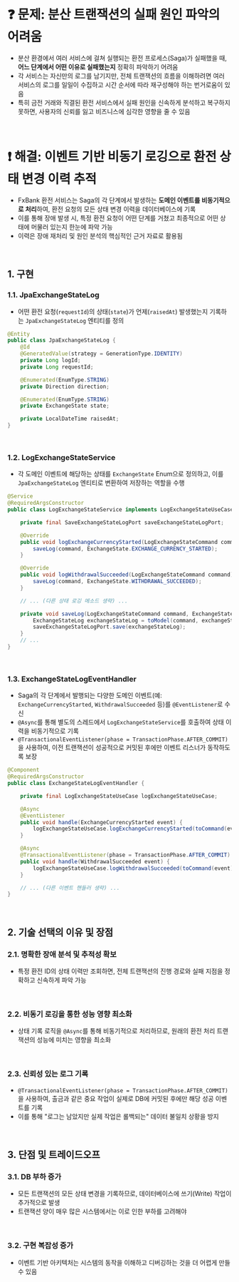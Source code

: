 # ❓ 문제: 분산 트랜잭션의 실패 원인 파악의 어려움

- 분산 환경에서 여러 서비스에 걸쳐 실행되는 환전 프로세스(Saga)가 실패했을 때, **어느 단계에서 어떤 이유로 실패했는지** 정확히 파악하기 어려움
- 각 서비스는 자신만의 로그를 남기지만, 전체 트랜잭션의 흐름을 이해하려면 여러 서비스의 로그를 일일이 수집하고 시간 순서에 따라 재구성해야 하는 번거로움이 있음
- 특히 금전 거래와 직결된 환전 서비스에서 실패 원인을 신속하게 분석하고 복구하지 못하면, 사용자의 신뢰를 잃고 비즈니스에 심각한 영향을 줄 수 있음

<br>

# ❗ 해결: 이벤트 기반 비동기 로깅으로 환전 상태 변경 이력 추적

- FxBank 환전 서비스는 Saga의 각 단계에서 발생하는 **도메인 이벤트를 비동기적으로 처리**하여, 환전 요청의 모든 상태 변경 이력을 데이터베이스에 기록
- 이를 통해 장애 발생 시, 특정 환전 요청이 어떤 단계를 거쳤고 최종적으로 어떤 상태에 머물러 있는지 한눈에 파악 가능
- 이력은 장애 재처리 및 원인 분석의 핵심적인 근거 자료로 활용됨

<br>

## 1. 구현

### 1.1. JpaExchangeStateLog

- 어떤 환전 요청(`requestId`)의 상태(`state`)가 언제(`raisedAt`) 발생했는지 기록하는 `JpaExchangeStateLog` 엔티티를 정의

```java
@Entity
public class JpaExchangeStateLog {
    @Id
    @GeneratedValue(strategy = GenerationType.IDENTITY)
    private Long logId;
    private Long requestId;

    @Enumerated(EnumType.STRING)
    private Direction direction;

    @Enumerated(EnumType.STRING)
    private ExchangeState state;

    private LocalDateTime raisedAt;
}
```

<br>

### 1.2. LogExchangeStateService

- 각 도메인 이벤트에 해당하는 상태를 `ExchangeState` Enum으로 정의하고, 이를 `JpaExchangeStateLog` 엔티티로 변환하여 저장하는 역할을 수행

```java
@Service
@RequiredArgsConstructor
public class LogExchangeStateService implements LogExchangeStateUseCase {

    private final SaveExchangeStateLogPort saveExchangeStateLogPort;

    @Override
    public void logExchangeCurrencyStarted(LogExchangeStateCommand command) {
        saveLog(command, ExchangeState.EXCHANGE_CURRENCY_STARTED);
    }

    @Override
    public void logWithdrawalSucceeded(LogExchangeStateCommand command) {
        saveLog(command, ExchangeState.WITHDRAWAL_SUCCEEDED);
    }

    // ... (다른 상태 로깅 메소드 생략) ...

    private void saveLog(LogExchangeStateCommand command, ExchangeState exchangeState) {
        ExchangeStateLog exchangeStateLog = toModel(command, exchangeState);
        saveExchangeStateLogPort.save(exchangeStateLog);
    }
    // ...
}
```

<br>

### 1.3. ExchangeStateLogEventHandler

- Saga의 각 단계에서 발행되는 다양한 도메인 이벤트(예: `ExchangeCurrencyStarted`, `WithdrawalSucceeded` 등)를 `@EventListener`로 수신
- `@Async`를 통해 별도의 스레드에서 `LogExchangeStateService`를 호출하여 상태 이력을 비동기적으로 기록
- `@TransactionalEventListener(phase = TransactionPhase.AFTER_COMMIT)`을 사용하여, 이전 트랜잭션이 성공적으로 커밋된 후에만 이벤트 리스너가 동작하도록 보장

```java
@Component
@RequiredArgsConstructor
public class ExchangeStateLogEventHandler {

    private final LogExchangeStateUseCase logExchangeStateUseCase;

    @Async
    @EventListener
    public void handle(ExchangeCurrencyStarted event) {
        logExchangeStateUseCase.logExchangeCurrencyStarted(toCommand(event));
    }

    @Async
    @TransactionalEventListener(phase = TransactionPhase.AFTER_COMMIT)
    public void handle(WithdrawalSucceeded event) {
        logExchangeStateUseCase.logWithdrawalSucceeded(toCommand(event));
    }

    // ... (다른 이벤트 핸들러 생략) ...
}
```

<br>

## 2. 기술 선택의 이유 및 장점

### 2.1. 명확한 장애 분석 및 추적성 확보

- 특정 환전 ID의 상태 이력만 조회하면, 전체 트랜잭션의 진행 경로와 실패 지점을 정확하고 신속하게 파악 가능

<br>

### 2.2. 비동기 로깅을 통한 성능 영향 최소화

- 상태 기록 로직을 `@Async`를 통해 비동기적으로 처리하므로, 원래의 환전 처리 트랜잭션의 성능에 미치는 영향을 최소화

<br>

### 2.3. 신뢰성 있는 로그 기록

- `@TransactionalEventListener(phase = TransactionPhase.AFTER_COMMIT)`을 사용하여, 출금과 같은 중요 작업이 실제로 DB에 커밋된 후에만 해당 성공 이벤트를 기록
- 이를 통해 "로그는 남았지만 실제 작업은 롤백되는" 데이터 불일치 상황을 방지

<br>

## 3. 단점 및 트레이드오프

### 3.1. DB 부하 증가

- 모든 트랜잭션의 모든 상태 변경을 기록하므로, 데이터베이스에 쓰기(Write) 작업이 추가적으로 발생
- 트랜잭션 양이 매우 많은 시스템에서는 이로 인한 부하를 고려해야

<br>

### 3.2. 구현 복잡성 증가

- 이벤트 기반 아키텍처는 시스템의 동작을 이해하고 디버깅하는 것을 더 어렵게 만들 수 있음
